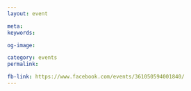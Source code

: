```yaml
---
layout: event

meta: 
keywords: 

og-image: 

category: events
permalink: 

fb-link: https://www.facebook.com/events/361050594001840/
---
```


